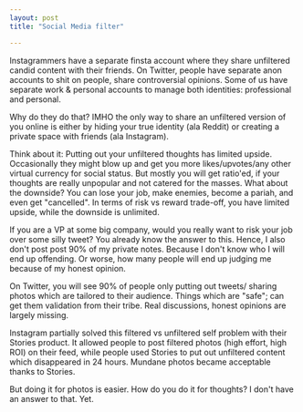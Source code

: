 ```yaml
---
layout: post
title: "Social Media filter"

---
```


Instagrammers have a separate finsta account where they share unfiltered candid content with their friends. On Twitter, people have separate anon accounts to shit on people, share controversial opinions. Some of us have separate work & personal accounts to manage both identities: professional and personal.

Why do they do that? IMHO the only way to share an unfiltered version of you online is either by hiding your true identity (ala Reddit) or creating a private space with friends (ala Instagram).

Think about it: Putting out your unfiltered thoughts has limited upside. Occasionally they might blow up and get you more likes/upvotes/any other virtual currency for social status. But mostly you will get ratio'ed, if your thoughts are really unpopular and not catered for the masses. What about the downside? You can lose your job, make enemies, become a pariah, and even get "cancelled". In terms of risk vs reward trade-off, you have limited upside, while the downside is unlimited.

If you are a VP at some big company, would you really want to risk your job over some silly tweet? You already know the answer to this. Hence, I also don't post post 90% of my private notes. Because I don't know who I will end up offending. Or worse, how many people will end up judging me because of my honest opinion.

On Twitter, you will see 90% of people only putting out tweets/ sharing photos which are tailored to their audience. Things which are "safe"; can get them validation from their tribe. Real discussions, honest opinions are largely missing. 

Instagram partially solved this filtered vs unfiltered self problem with their Stories product. It allowed people to post filtered photos (high effort, high ROI) on their feed, while people used Stories to put out unfiltered content which disappeared in 24 hours. Mundane photos became acceptable thanks to Stories. 

But doing it for photos is easier. How do you do it for thoughts? I don't have an answer to that. Yet.

